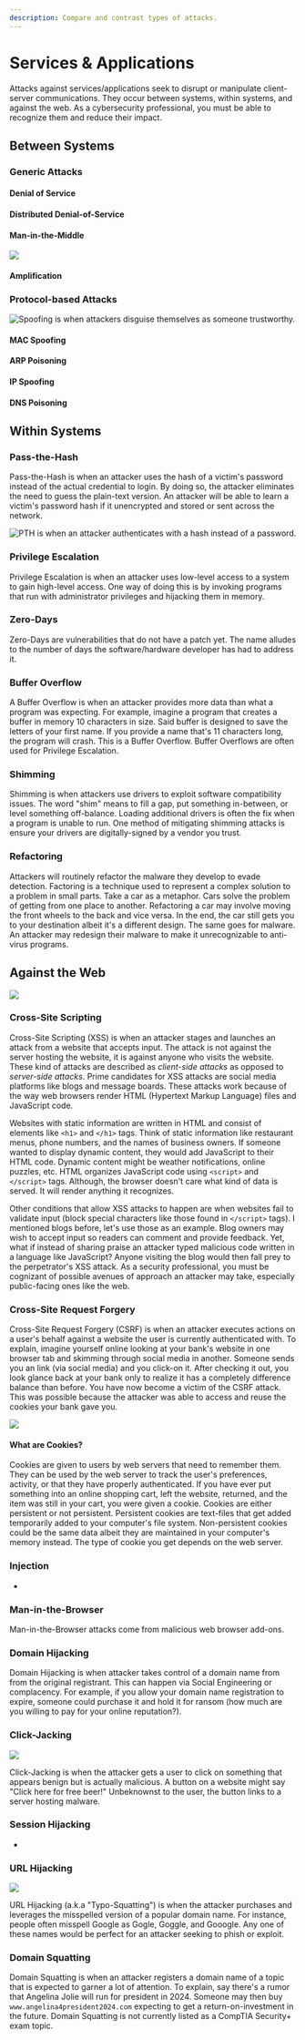 ```yaml
---
description: Compare and contrast types of attacks.
---
```


# Services & Applications

Attacks against services/applications seek to disrupt or manipulate client-server communications. They occur between systems, within systems, and against the web. As a cybersecurity professional, you must be able to recognize them and reduce their impact. 

## Between Systems

### Generic Attacks

#### Denial of Service

#### Distributed Denial-of-Service

#### Man-in-the-Middle

![](../../.gitbook/assets/014-hacker.png)

#### Amplification

### Protocol-based Attacks

![Spoofing is when attackers disguise themselves as someone trustworthy.](../../.gitbook/assets/spoofing.png)

#### MAC Spoofing

#### ARP Poisoning

#### IP Spoofing

#### DNS Poisoning

## Within Systems

### Pass-the-Hash

Pass-the-Hash is when an attacker uses the hash of a victim's password instead of the actual credential to login. By doing so, the attacker eliminates the need to guess the plain-text version. An attacker will be able to learn a victim's password hash if it unencrypted and stored or sent across the network.  

![PTH is when an attacker authenticates with a hash instead of a password.](../../.gitbook/assets/012-hash.png)

### Privilege Escalation

Privilege Escalation is when an attacker uses low-level access to a system to gain high-level access. One way of doing this is by invoking programs that run with administrator privileges and hijacking them in memory. 

### Zero-Days

Zero-Days are vulnerabilities that do not have a patch yet. The name alludes to the number of days the software/hardware developer has had to address it. 

### Buffer Overflow

A Buffer Overflow is when an attacker provides more data than what a program was expecting. For example, imagine a program that creates a buffer in memory 10 characters in size. Said buffer is designed to save the letters of your first name. If you provide a name that's 11 characters long, the program will crash. This is a Buffer Overflow. Buffer Overflows are often used for Privilege Escalation. 

### Shimming

Shimming is when attackers use drivers to exploit software compatibility issues. The word "shim" means to fill a gap, put something in-between, or level something off-balance. Loading additional drivers is often the fix when a program is unable to run. One method of mitigating shimming attacks is ensure your drivers are digitally-signed by a vendor you trust. 

### Refactoring

Attackers will routinely refactor the malware they develop to evade detection. Factoring is a technique used to represent a complex solution to a problem in small parts. Take a car as a metaphor. Cars solve the problem of getting from one place to another. Refactoring a car may involve moving the front wheels to the back and vice versa. In the end, the car still gets you to your destination albeit it's a different design. The same goes for malware. An attacker may redesign their malware to make it unrecognizable to anti-virus programs. 

## Against the Web

![](../../.gitbook/assets/016-www.png)

### Cross-Site Scripting

Cross-Site Scripting \(XSS\) is when an attacker stages and launches an attack from a website that accepts input. The attack is not against the server hosting the website, it is against anyone who visits the website. These kind of attacks are described as _client-side attacks_ as opposed to _server-side attacks_. Prime candidates for XSS attacks are social media platforms like blogs and message boards. These attacks work because of the way web browsers render HTML \(Hypertext Markup Language\) files and JavaScript code. 

Websites with static information are written in HTML and consist of elements like `<h1>` and `</h1>`  tags. Think of static information like restaurant menus, phone numbers, and the names of business owners. If someone wanted to display dynamic content, they would add JavaScript to their HTML code. Dynamic content might be weather notifications, online puzzles, etc. HTML organizes JavaScript code using `<script>` and `</script>` tags. Although, the browser doesn't care what kind of data is served. It will render anything it recognizes. 

Other conditions that allow XSS attacks to happen are when websites fail to validate input \(block special characters like those found in `</script>` tags\). I mentioned blogs before, let's use those as an example. Blog owners may wish to accept input so readers can comment and provide feedback. Yet, what if instead of sharing praise an attacker typed malicious code written in a language like JavaScript? Anyone visiting the blog would then fall prey to the perpetrator's XSS attack. As a security professional, you must be cognizant of possible avenues of approach an attacker may take, especially public-facing ones like the web. 

### Cross-Site Request Forgery

Cross-Site Request Forgery \(CSRF\) is when an attacker executes actions on a user's behalf against a website the user is currently authenticated with. To explain, imagine yourself online looking at your bank's website in one browser tab and skimming through social media in another. Someone sends you an link \(via social media\) and you click-on it. After checking it out, you look glance back at your bank only to realize it has a completely difference balance than before. You have now become a victim of the CSRF attack. This was possible because the attacker was able to access and reuse the cookies your bank gave you. 

![](../../.gitbook/assets/cookie.png)

#### What are Cookies?

Cookies are given to users by web servers that need to remember them. They can be used by the web server to track the user's preferences, activity, or that they have properly authenticated. If you have ever put something into an online shopping cart, left the website, returned, and the item was still in your cart, you were given a cookie. Cookies are either persistent or not persistent. Persistent cookies are text-files that get added temporarily added to your computer's file system. Non-persistent cookies could be the same data albeit they are maintained in your computer's memory instead. The type of cookie you get depends on the web server. 

### Injection

-

### Man-in-the-Browser

Man-in-the-Browser attacks come from malicious web browser add-ons.

### Domain Hijacking

Domain Hijacking is when attacker takes control of a domain name from from the original registrant. This can happen via Social Engineering or complacency. For example, if you allow your domain name registration to expire, someone could purchase it and hold it for ransom \(how much are you willing to pay for your online reputation?\). 

### Click-Jacking

![](../../.gitbook/assets/018-website.png)

Click-Jacking is when the attacker gets a user to click on something that appears benign but is actually malicious. A button on a website might say "Click here for free beer!" Unbeknownst to the user, the button links to a server hosting malware. 

### Session Hijacking

-

### URL Hijacking

![](../../.gitbook/assets/017-domain.png)

URL Hijacking \(a.k.a "Typo-Squatting"\) is when the attacker purchases and leverages the misspelled version of a popular domain name. For instance, people often misspell Google as Gogle, Goggle, and Gooogle. Any one of these names would be perfect for an attacker seeking to phish or exploit. 

### Domain Squatting

Domain Squatting is when an attacker registers a domain name of a topic that is expected to garner a lot of attention. To explain, say there's a rumor that Angelina Jolie will run for president in 2024. Someone may then buy `www.angelina4president2024.com` expecting to get a return-on-investment in the future. Domain Squatting is not currently listed as a CompTIA Security+ exam topic. 

